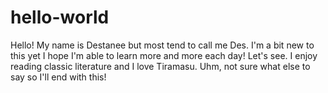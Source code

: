 # hello-world

Hello! 
My name is Destanee but most tend to call me Des. I'm a bit new to this yet I hope I'm able to learn more and more each day!
Let's see. I enjoy reading classic literature and I love Tiramasu. Uhm, not sure what else to say so I'll end with this!
